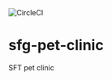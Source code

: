<img src="https://dl.circleci.com/status-badge/img/gh/ankitlakade77/sfg-pet-clinic/tree/main.svg?style=svg&circle-token=cb6e9882e9364e43b2aaa8ee404b86220edcd129" alt="CircleCI" />

# sfg-pet-clinic
SFT pet clinic
